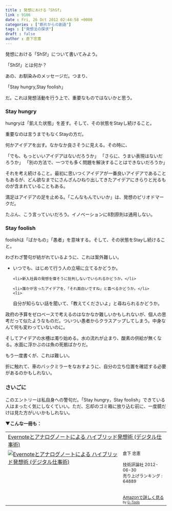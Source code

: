 ```yaml
---
title : 発想における「ShSf」
link : 9106
date : Fri, 26 Oct 2012 02:44:58 +0000
categories : ["断片からの創造"]
tags : ["発想法の探求"]
draft : false
author : 倉下忠憲
---
```


発想における「ShSf」について書いてみよう。

「ShSf」とは何か？

あの、お馴染みのメッセージだ。つまり、

「Stay hungry,Stay foolish」

だ。これは発想活動を行う上で、重要なものではないかと思う。

<h3>Stay hungry</h3>
hungryは「飢えた状態」を差す。そして、その状態をStayし続けること。

重要なのは言うまでもなくStayの方だ。

何かアイデアを出す。なかなか良さそうに見える。その時に、

「でも、もっといいアイデアはないだろうか」
「さらに、うまい表現はないだろうか」
「別の方法で、一つでも多く問題を解決することはできないだろうか」

それを考え続けること。最初に思いつくアイデアが一番良いアイデアであることもあるが、どん欲なまでにさんざんひねり出してきたアイデアにきらりと光るものが含まれていることもある。

満足はアイデアの足を止める。「こんなもんでいいか」は、発想のピリオドマークだ。

たぶん、こう言っていいだろう。イノベーションに8割原則は通用しない。
<h3>Stay foolish</h3>
foolishは「ばかもの」「愚者」を意味する。そして、その状態をStayし続けること。

わざわざ警句が紡がれているように、これは案外難しい。

<ul>
	<li>いつでも、はじめて行う人の立場に立てるかどうか。</li>

	<li>新入社員の発想を偉そうに批判しないでいられるかどうか。</li>

	<li>誰かが言ったアイデアを、「それ面白いですね」と喜べるかどうか。</li>
	<li>
自分が知らない話を聞いて、「教えてくださいよ」と尋ねられるかどうか。</li>
</ul>



政府の予算をゼロベースで考えるのはなかなか難しいかもしれないが、個人の思考だって似たようなものだ。ついつい愚者からクラスアップしてしまう。中身なんて何も変わっていないのに。

そしてアイデアの水槽は濁り始める。水の流れが止まり、酸素の供給が無くなる。水面に浮かぶのは魚の死骸ばかりだ。

もう一度書くが、これは難しい。

折に触れて、車のバックミラーをなおすように、自分の立ち位置を確認する必要があるのかもしれない。

<h3>さいごに</h3>
このエントリーは私自身への警句だ。「Stay hungry，Stay foolish」できている人はまったく気にしなくていい。ただ、忘却のゴミ箱に放り込む前に、一度鏡だけは見た方がいいかもしれない。

<strong>▼こんな一冊も：</strong>
<table  border="0" cellpadding="5"><tr><td colspan="2"><a href="http://www.amazon.co.jp/Evernote%E3%81%A8%E3%82%A2%E3%83%8A%E3%83%AD%E3%82%B0%E3%83%8E%E3%83%BC%E3%83%88%E3%81%AB%E3%82%88%E3%82%8B-%E3%83%8F%E3%82%A4%E3%83%96%E3%83%AA%E3%83%83%E3%83%89%E7%99%BA%E6%83%B3%E8%A1%93-%E3%83%87%E3%82%B8%E3%82%BF%E3%83%AB%E4%BB%95%E4%BA%8B%E8%A1%93-%E5%80%89%E4%B8%8B-%E5%BF%A0%E6%86%B2/dp/4774151505%3FSubscriptionId%3D15SMZCTB9V8NGR2TW082%26tag%3Drashita1000-22%26linkCode%3Dxm2%26camp%3D2025%26creative%3D165953%26creativeASIN%3D4774151505" target="_blank">Evernoteとアナログノートによる ハイブリッド発想術 (デジタル仕事術)</a><img src="http://www.assoc-amazon.jp/e/ir?t=rashita1000-22&l=ur2&o=9" width="1" height="1" style="border: none;" alt="" /></td></tr><tr><td valign="top"><a href="http://www.amazon.co.jp/Evernote%E3%81%A8%E3%82%A2%E3%83%8A%E3%83%AD%E3%82%B0%E3%83%8E%E3%83%BC%E3%83%88%E3%81%AB%E3%82%88%E3%82%8B-%E3%83%8F%E3%82%A4%E3%83%96%E3%83%AA%E3%83%83%E3%83%89%E7%99%BA%E6%83%B3%E8%A1%93-%E3%83%87%E3%82%B8%E3%82%BF%E3%83%AB%E4%BB%95%E4%BA%8B%E8%A1%93-%E5%80%89%E4%B8%8B-%E5%BF%A0%E6%86%B2/dp/4774151505%3FSubscriptionId%3D15SMZCTB9V8NGR2TW082%26tag%3Drashita1000-22%26linkCode%3Dxm2%26camp%3D2025%26creative%3D165953%26creativeASIN%3D4774151505" target="_blank"><img src="http://ecx.images-amazon.com/images/I/41kEDq5iQ6L._SL160_.jpg" border="0" alt="Evernoteとアナログノートによる ハイブリッド発想術 (デジタル仕事術)" /></a></td><td valign="top"><font size="-1">倉下 忠憲 <br /><br />技術評論社  2012-06-30<br />売り上げランキング : 64889<br /><br /><br /><a href="http://www.amazon.co.jp/Evernote%E3%81%A8%E3%82%A2%E3%83%8A%E3%83%AD%E3%82%B0%E3%83%8E%E3%83%BC%E3%83%88%E3%81%AB%E3%82%88%E3%82%8B-%E3%83%8F%E3%82%A4%E3%83%96%E3%83%AA%E3%83%83%E3%83%89%E7%99%BA%E6%83%B3%E8%A1%93-%E3%83%87%E3%82%B8%E3%82%BF%E3%83%AB%E4%BB%95%E4%BA%8B%E8%A1%93-%E5%80%89%E4%B8%8B-%E5%BF%A0%E6%86%B2/dp/4774151505%3FSubscriptionId%3D15SMZCTB9V8NGR2TW082%26tag%3Drashita1000-22%26linkCode%3Dxm2%26camp%3D2025%26creative%3D165953%26creativeASIN%3D4774151505" target="_blank">Amazonで詳しく見る</a></font><font size="-2"> by <a href="http://www.goodpic.com/mt/aws/index.html" >G-Tools</a></font></td></tr></table>

